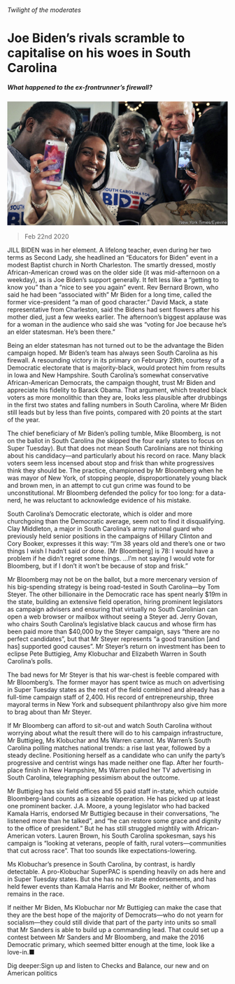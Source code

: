 ###### Twilight of the moderates

# Joe Biden’s rivals scramble to capitalise on his woes in South Carolina 

##### What happened to the ex-frontrunner’s firewall? 

![image](images/20200222_USP007_0.jpg) 

> Feb 22nd 2020 

JILL BIDEN was in her element. A lifelong teacher, even during her two terms as Second Lady, she headlined an “Educators for Biden” event in a modest Baptist church in North Charleston. The smartly dressed, mostly African-American crowd was on the older side (it was mid-afternoon on a weekday), as is Joe Biden’s support generally. It felt less like a “getting to know you” than a “nice to see you again” event. Rev Bernard Brown, who said he had been “associated with” Mr Biden for a long time, called the former vice-president “a man of good character.” David Mack, a state representative from Charleston, said the Bidens had sent flowers after his mother died, just a few weeks earlier. The afternoon’s biggest applause was for a woman in the audience who said she was “voting for Joe because he’s an elder statesman. He’s been there.”

Being an elder statesman has not turned out to be the advantage the Biden campaign hoped. Mr Biden’s team has always seen South Carolina as his firewall. A resounding victory in its primary on February 29th, courtesy of a Democratic electorate that is majority-black, would protect him from results in Iowa and New Hampshire. South Carolina’s somewhat conservative African-American Democrats, the campaign thought, trust Mr Biden and appreciate his fidelity to Barack Obama. That argument, which treated black voters as more monolithic than they are, looks less plausible after drubbings in the first two states and falling numbers in South Carolina, where Mr Biden still leads but by less than five points, compared with 20 points at the start of the year.


The chief beneficiary of Mr Biden’s polling tumble, Mike Bloomberg, is not on the ballot in South Carolina (he skipped the four early states to focus on Super Tuesday). But that does not mean South Carolinians are not thinking about his candidacy—and particularly about his record on race. Many black voters seem less incensed about stop and frisk than white progressives think they should be. The practice, championed by Mr Bloomberg when he was mayor of New York, of stopping people, disproportionately young black and brown men, in an attempt to cut gun crime was found to be unconstitutional. Mr Bloomberg defended the policy for too long: for a data-nerd, he was reluctant to acknowledge evidence of his mistake.

South Carolina’s Democratic electorate, which is older and more churchgoing than the Democratic average, seem not to find it disqualifying. Clay Middleton, a major in South Carolina’s army national guard who previously held senior positions in the campaigns of Hillary Clinton and Cory Booker, expresses it this way: “I’m 38 years old and there’s one or two things I wish I hadn’t said or done. [Mr Bloomberg] is 78: I would have a problem if he didn’t regret some things. ...I’m not saying I would vote for Bloomberg, but if I don’t it won’t be because of stop and frisk.”

Mr Bloomberg may not be on the ballot, but a more mercenary version of his big-spending strategy is being road-tested in South Carolina—by Tom Steyer. The other billionaire in the Democratic race has spent nearly $19m in the state, building an extensive field operation, hiring prominent legislators as campaign advisers and ensuring that virtually no South Carolinian can open a web browser or mailbox without seeing a Steyer ad. Jerry Govan, who chairs South Carolina’s legislative black caucus and whose firm has been paid more than $40,000 by the Steyer campaign, says “there are no perfect candidates”, but that Mr Steyer represents “a good transition [and has] supported good causes”. Mr Steyer’s return on investment has been to eclipse Pete Buttigieg, Amy Klobuchar and Elizabeth Warren in South Carolina’s polls.

The bad news for Mr Steyer is that his war-chest is feeble compared with Mr Bloomberg’s. The former mayor has spent twice as much on advertising in Super Tuesday states as the rest of the field combined and already has a full-time campaign staff of 2,400. His record of entrepreneurship, three mayoral terms in New York and subsequent philanthropy also give him more to brag about than Mr Steyer.

If Mr Bloomberg can afford to sit-out and watch South Carolina without worrying about what the result there will do to his campaign infrastructure, Mr Buttigieg, Ms Klobuchar and Ms Warren cannot. Ms Warren’s South Carolina polling matches national trends: a rise last year, followed by a steady decline. Positioning herself as a candidate who can unify the party’s progressive and centrist wings has made neither one flap. After her fourth-place finish in New Hampshire, Ms Warren pulled her TV advertising in South Carolina, telegraphing pessimism about the outcome.

Mr Buttigieg has six field offices and 55 paid staff in-state, which outside Bloomberg-land counts as a sizeable operation. He has picked up at least one prominent backer. J.A. Moore, a young legislator who had backed Kamala Harris, endorsed Mr Buttigieg because in their conversations, “he listened more than he talked”, and “he can restore some grace and dignity to the office of president.” But he has still struggled mightily with African-American voters. Lauren Brown, his South Carolina spokesman, says his campaign is “looking at veterans, people of faith, rural voters—communities that cut across race”. That too sounds like expectations-lowering.

Ms Klobuchar’s presence in South Carolina, by contrast, is hardly detectable. A pro-Klobuchar SuperPAC is spending heavily on ads here and in Super Tuesday states. But she has no in-state endorsements, and has held fewer events than Kamala Harris and Mr Booker, neither of whom remains in the race.

If neither Mr Biden, Ms Klobuchar nor Mr Buttigieg can make the case that they are the best hope of the majority of Democrats—who do not yearn for socialism—they could still divide that part of the party into units so small that Mr Sanders is able to build up a commanding lead. That could set up a contest between Mr Sanders and Mr Bloomberg, and make the 2016 Democratic primary, which seemed bitter enough at the time, look like a love-in.■

Dig deeper:Sign up and listen to Checks and Balance, our new  and  on American politics

